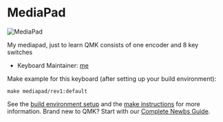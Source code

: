 # MediaPad

![MediaPad](https://)

My mediapad, just to learn QMK consists of one encoder and 8 key switches

* Keyboard Maintainer: [me](https://github.com/marco73)


Make example for this keyboard (after setting up your build environment):

    make mediapad/rev1:default

See the [build environment setup](https://docs.qmk.fm/#/getting_started_build_tools) and the [make instructions](https://docs.qmk.fm/#/getting_started_make_guide) for more information. Brand new to QMK? Start with our [Complete Newbs Guide](https://docs.qmk.fm/#/newbs).
